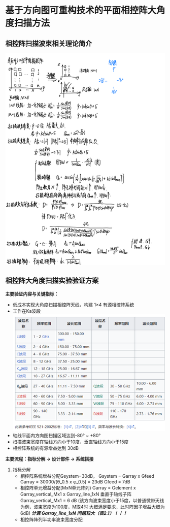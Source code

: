 # 基于方向图可重构技术的平面相控阵大角度扫描方法
## 相控阵扫描波束相关理论简介
![相控阵扫描波束相关理论简介](/imgs/2023-09-06/PIdzxjKNk2QkSxBb.png)

## 相控阵大角度扫描实验验证方案
**主要验证内容与关键指标：**
- 低成本实现大角度扫描相控阵天线，构建 1×4 有源相控阵系统
- 工作在Ka波段
![频率波段](/imgs/2023-09-06/cFMSgIw9DALRSVLF.png)
- 轴线平面内方向图扫描区域达到-80° ~ +80°
- 扫描波束宽度在轴线方向小于10度，垂直轴线方向小于15度
- 相控阵系统的有源增益达到 30dB

**主要流程：指标分解 **->**  设计部件 **->** 系统搭接**
1. 指标分解
	- 相控阵系统增益分配Gsystem=30dB。
	   Gsystem = Garray x Gfeed
	   Garray = 30000/(θ_0.5 x φ_0.5) = 23dB
	   Gfeed = 7dB
	- 相控阵单元增益分配(MxN单元阵列)
	   Garray = Gelement x Garray_vertical_Mx1 x Garray_line_1xN
	   垂直于轴线子阵Garray_vertical_Mx1 = 6 dB (该方向波束宽度小于15度，以普通微带天线为例，波束宽度为100度，M取4时	大概满足要求，此时阵因子增益大概为6dB)
	   ***计算 Garray_line_1xN 问题较大（表2.1）！！！***
	- 相控阵阵列半功率波束宽度分配
	   

<!--stackedit_data:
eyJoaXN0b3J5IjpbLTEyMTAyOTAxMzcsMTYyNjE4ODEwNSwtNT
k0NTkwMzE2LC0xODk2Nzg1ODEwXX0=
-->
